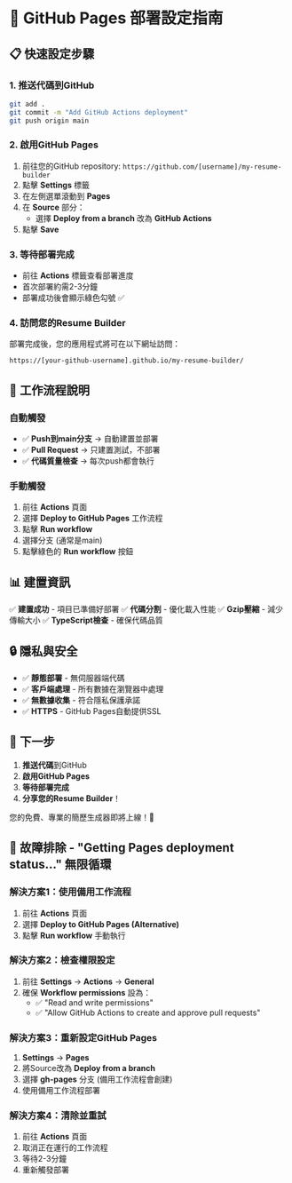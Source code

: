 # 🚀 GitHub Pages 部署設定指南

## 📋 快速設定步驟

### 1. **推送代碼到GitHub**
```bash
git add .
git commit -m "Add GitHub Actions deployment"
git push origin main
```

### 2. **啟用GitHub Pages**
1. 前往您的GitHub repository: `https://github.com/[username]/my-resume-builder`
2. 點擊 **Settings** 標籤
3. 在左側選單滾動到 **Pages**
4. 在 **Source** 部分：
   - 選擇 **Deploy from a branch** 改為 **GitHub Actions**
5. 點擊 **Save**

### 3. **等待部署完成**
- 前往 **Actions** 標籤查看部署進度
- 首次部署約需2-3分鐘
- 部署成功後會顯示綠色勾號 ✅

### 4. **訪問您的Resume Builder**
部署完成後，您的應用程式將可在以下網址訪問：
```
https://[your-github-username].github.io/my-resume-builder/
```

## 🔄 工作流程說明

### **自動觸發**
- ✅ **Push到main分支** → 自動建置並部署
- ✅ **Pull Request** → 只建置測試，不部署
- ✅ **代碼質量檢查** → 每次push都會執行

### **手動觸發**
1. 前往 **Actions** 頁面
2. 選擇 **Deploy to GitHub Pages** 工作流程
3. 點擊 **Run workflow**
4. 選擇分支 (通常是main)
5. 點擊綠色的 **Run workflow** 按鈕

## 📊 建置資訊

✅ **建置成功** - 項目已準備好部署
✅ **代碼分割** - 優化載入性能
✅ **Gzip壓縮** - 減少傳輸大小
✅ **TypeScript檢查** - 確保代碼品質

## 🔒 隱私與安全

- ✅ **靜態部署** - 無伺服器端代碼
- ✅ **客戶端處理** - 所有數據在瀏覽器中處理
- ✅ **無數據收集** - 符合隱私保護承諾
- ✅ **HTTPS** - GitHub Pages自動提供SSL

## 🎯 下一步

1. **推送代碼**到GitHub
2. **啟用GitHub Pages**
3. **等待部署完成**
4. **分享您的Resume Builder**！

您的免費、專業的簡歷生成器即將上線！🎉

## 🐛 故障排除 - "Getting Pages deployment status..." 無限循環

### **解決方案1：使用備用工作流程**
1. 前往 **Actions** 頁面
2. 選擇 **Deploy to GitHub Pages (Alternative)**
3. 點擊 **Run workflow** 手動執行

### **解決方案2：檢查權限設定**
1. 前往 **Settings** → **Actions** → **General**
2. 確保 **Workflow permissions** 設為：
   - ✅ "Read and write permissions"
   - ✅ "Allow GitHub Actions to create and approve pull requests"

### **解決方案3：重新設定GitHub Pages**
1. **Settings** → **Pages**
2. 將Source改為 **Deploy from a branch**
3. 選擇 **gh-pages** 分支 (備用工作流程會創建)
4. 使用備用工作流程部署

### **解決方案4：清除並重試**
1. 前往 **Actions** 頁面
2. 取消正在運行的工作流程
3. 等待2-3分鐘
4. 重新觸發部署
